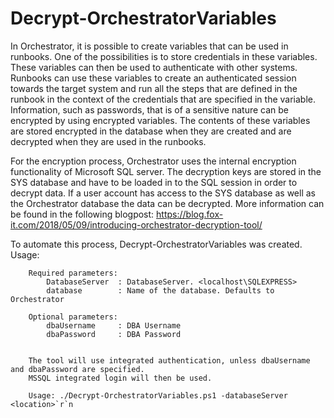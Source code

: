 # Decrypt-OrchestratorVariables

In Orchestrator, it is possible to create variables that can be used in runbooks. One of the possibilities is to store credentials in these variables. These variables can then be used to authenticate with other systems. Runbooks can use these variables to create an authenticated session towards the target system and run all the steps that are defined in the runbook in the context of the credentials that are specified in the variable.
Information, such as passwords, that is of a sensitive nature can be encrypted by using encrypted variables. The contents of these variables are stored encrypted in the database when they are created and are decrypted when they are used in the runbooks. 

For the encryption process, Orchestrator uses the internal encryption functionality of Microsoft SQL server. The decryption keys are stored in the SYS database and have to be loaded in to the SQL session in order to decrypt data. If a user account has access to the SYS database as well as the Orchestrator database the data can be decrypted. More information can be found in the following blogpost: <https://blog.fox-it.com/2018/05/09/introducing-orchestrator-decryption-tool/>

To automate this process, Decrypt-OrchestratorVariables was created.
Usage:

```
    Required parameters:
        DatabaseServer  : DatabaseServer. <localhost\SQLEXPRESS>
        database        : Name of the database. Defaults to Orchestrator
  
    Optional parameters:
        dbaUsername     : DBA Username
        dbaPassword     : DBA Password


    The tool will use integrated authentication, unless dbaUsername and dbaPassword are specified. 
    MSSQL integrated login will then be used.

    Usage: ./Decrypt-OrchestratorVariables.ps1 -databaseServer <location>`r`n   
```
